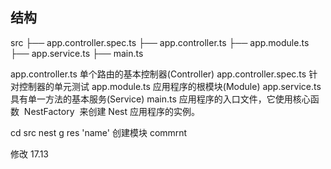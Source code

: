## 结构

src
├── app.controller.spec.ts
├── app.controller.ts
├── app.module.ts
├── app.service.ts
├── main.ts

app.controller.ts 单个路由的基本控制器(Controller)
app.controller.spec.ts 针对控制器的单元测试
app.module.ts 应用程序的根模块(Module)
app.service.ts 具有单一方法的基本服务(Service)
main.ts 应用程序的入口文件，它使用核心函数  NestFactory  来创建 Nest 应用程序的实例。

cd src
nest g res 'name' 创建模块
commrnt

修改 17.13
